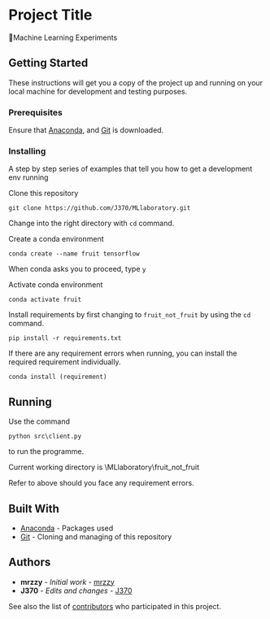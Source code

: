 # Project Title

🔬Machine Learning Experiments

## Getting Started

These instructions will get you a copy of the project up and running on your local machine for development and testing purposes.

### Prerequisites

Ensure that [Anaconda](https://www.anaconda.com/download/), and [Git](https://git-scm.com/) is downloaded.

### Installing

A step by step series of examples that tell you how to get a development env running

Clone this repository

```
git clone https://github.com/J370/MLlaboratory.git
```

Change into the right directory with ```cd``` command.

Create a conda environment

```
conda create --name fruit tensorflow
```

When conda asks you to proceed, type ```y```

Activate conda environment
```
conda activate fruit
```

Install requirements by first changing to ```fruit_not_fruit``` by using the ```cd``` command.
```
pip install -r requirements.txt
```

If there are any requirement errors when running, you can install the required requirement individually.
```
conda install (requirement)
```

## Running

Use the command
```
python src\client.py
```
to run the programme.

Current working directory is \MLlaboratory\fruit_not_fruit

Refer to above should you face any requirement errors.

## Built With

* [Anaconda](https://www.anaconda.com/) - Packages used
* [Git](https://git-scm.com/) - Cloning and managing of this repository

## Authors

* **mrzzy** - *Initial work* - [mrzzy](https://github.com/mrzzy)
* **J370** - *Edits and changes* - [J370](https://github.com/J370)

See also the list of [contributors](https://github.com/mrzzy/MLlaboratory/graphs/contributors) who participated in this project.
